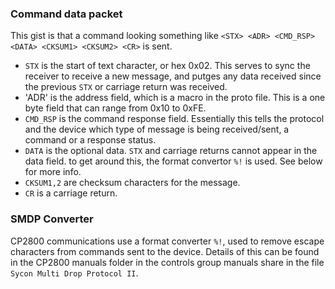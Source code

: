 ### Command data packet

This gist is that a command looking something like `<STX> <ADR> <CMD_RSP> <DATA> <CKSUM1> <CKSUM2> <CR>` is sent.
- `STX` is the start of text character, or hex 0x02. This serves to sync the receiver to receive a new message, and putges any data received since the previous `STX` or carriage return was received.
- 'ADR' is the address field, which is a macro in the proto file. This is a one byte field that can range from 0x10 to 0xFE.
- `CMD_RSP` is the command response field. Essentially this tells the protocol and the device which type of message is being received/sent, a command or a response status.
- `DATA` is the optional data. `STX` and carriage returns cannot appear in the data field. to get around this, the format convertor `%!` is used. See below for more info. 
- `CKSUM1,2` are checksum characters for the message.
- `CR` is a carriage return.

### SMDP Converter 

CP2800 communications use a format converter `%!`, used to remove escape characters from commands sent to the device. Details of this can be found in the CP2800 manuals folder in the controls group manuals share in the file `Sycon Multi Drop Protocol II`. 